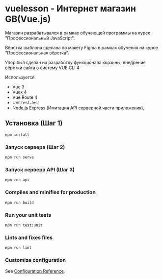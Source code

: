 # vuelesson - Интернет магазин GB(Vue.js)
Магазин разрабатывался в рамках обучающей программы на курсе "Профессиональный JavaScript".

Вёрстка шаблона сделана по макету Figma в рамках обучения на курсе "Профессиональная вёрстка".

Упор был сделан на разработку функционала корзины, внедрение вёрстки сайта в систему VUE CLI 4 

Используется: 
* Vue 3
* Vuex 4
* Vue Route 4
* UnitTest Jest
* Node.js Express (Имитация API серверной части приложения), 


## Установка (Шаг 1)
```
npm install
```

### Запуск сервера (Шаг 2)
```
npm run serve

```
### Запуск сервера API (Шаг 3)
```
npm run api
```
### Compiles and minifies for production
```
npm run build
```

### Run your unit tests
```
npm run test:unit
```

### Lints and fixes files
```
npm run lint
```

### Customize configuration
See [Configuration Reference](https://cli.vuejs.org/config/).
